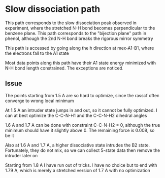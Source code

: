 # Slow dissociation path
This path corresponds to the slow dissociation peak observed in experiment, where the stretched N-H bond becomes perpendicular to the benzene plane. This path corresponds to the "bijection plane" path in phenol, although the 2nd N-H bond breaks the rigorous mirror symmetry

This path is accessed by going along the h direction at mex-A1-B1, where the electrons fall to the A1 state

Most data points along this path have their A1 state energy minimized with N-H bond length constrained. The exceptions are noticed.

## Issue
The points starting from 1.5 A are so hard to optimize, since the rasscf often converge to wrong local minimum

At 1.5 A an intruder state jumps in and out, so it cannot be fully optimized. I can at best
 optimize the C-C-N-H1 and the C-C-N-H2 dihedral angles

1.6 A and 1.7 A can be done with constraint C-C-N-H2 = 0, although the true minimum should have it slightly above 0. The remaining force is 0.008, so be it

Also at 1.6 A and 1.7 A, a higher dissociative state intrudes the B2 state. Fortunately, they do not mix, so we can collect 5-state data then remove the intruder later on

Starting from 1.8 A I have run out of tricks. I have no choice but to end with 1.79 A, which is merely a stretched version of 1.7 A with no optimization
